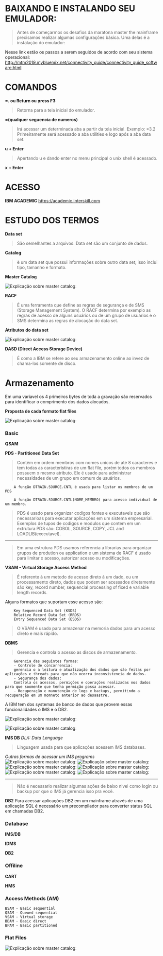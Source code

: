 # BAIXANDO E INSTALANDO SEU EMULADOR:
> Antes de começarmos os desafios da maratona master the mainframe precisamos realizar algumas configurações básica. Uma delas é a instalação do emulador:

Nesse link estão os passos a serem seguidos de acordo com seu sistema operacional:
http://mtm2019.mybluemix.net/connectivity_guide/connectivity_guide_software.html

# COMANDOS

**=. ou Return ou press F3**
> Retorna para a tela inicial do emulador.

**=(qualquer seguencia de numeros)**
> Irá acessar um determinada aba a partir da tela inicial. Exemplo: =3.2 Primeiramente será acessado a aba utilities e logo após a aba data set.

**u + Enter**
> Apertando u e dando enter no menu principal o unix shell é acessado.

**x + Enter**
> 


# ACESSO

**IBM ACADEMIC**
https://academic.interskill.com


# ESTUDO DOS TERMOS

**Data set**
> São semelhantes a arquivos. Data set são um conjunto de dados.

**Catalog**
> è um data set que possui informações sobre outro data set, isso inclui tipo, tamanho e formato.

**Master Catalog**

![Explicação sobre master catalog:](https://github.com/ThreeDP/MTM/blob/master/img/datamanagement/1.png)

**RACF**
> É uma ferramenta que define as regras de segurança e de SMS (Storage Management System). O RACF determina por exemplo as regras de acesso de alguns usuários ou de um grupo de usuarios e o SMS determina as regras de alocação do data set.

**Atributos do data set**

![Explicação sobre master catalog:](https://github.com/ThreeDP/MTM/blob/master/img/datamanagement/2.png)

**DASD (Direct Access Storage Device)**
> É como a IBM se refere ao seu armazenamento online ao invez de chama-los somente de disco.

# Armazenamento

Em uma variavel os 4 primeiros bytes de toda a gravação são reservados para identificar o comprimento dos dados alocados.

**Proposta de cada formato flat files**

![Explicação sobre master catalog:](https://github.com/ThreeDP/MTM/blob/master/img/datamanagement/4.png)


### Basic

**QSAM**
>

**PDS - Partitioned Data Set**
> Contém em ordem membros com nomes unicos de até 8 caracteres e tem todas as caracteristiras de um flat file, porém todos os membros possuem o mesmo atributo. Ele é usado para administrar necessidades de um grupo em comum de usuários.

        A função DTRAIN.SOURCE.CNTL é usada para listar os membros de um PDS
        
        A função DTRAIN.SOURCE.CNTL(NOME_MEMBRO) para acesso individual de um membro.
        
> PDS é usado para organizar codigos fontes e executavels que são necessarioas para executar aplicações em um sistema empresarial. Exemplos de tupos de codigos e modulos que contem em um extrutura PDS são: COBOL, SOURCE, COPY, JCL and LOADLIB(executavel).
__________________________________________________________________________

> Em uma estrutura PDS usamos referencia a librarias para organizar grupos de prodution ou application e um sistema de RACF é usado para limitar o acesso, autorizar acesso ou modificações.

**VSAM - Virtual Storage Access Method**
>  É referente á um metodo de acesso direto á um dado, ou um processamento direto, dados que podem ser acessados diretamente são key, record number, sequencial processing of fixed e variable length records.

Alguns formatos que suportam esse acesso são:

        Key Sequenced Data Set (KSDS)
        Relative Record Data Set (RRDS)
        Entry Sequenced Data Set (ESDS)
       
> O VSAM é usado para armazenar na memoria dados para um acesso direto e mais rápido. 

**DBMS**
> Gerencia e controla o acesso as discos de armazenamento.

        Gerencia das seguintes formas:
        - Controle de concorrencia:
        gerencia o a leitura e atualização dos dados que são feitas por aplicações e threads para que não ocorra inconsistencia de dados.
        - Segurança dos dados:
        Controla os acessos, permições e operações realizadas nos dados para que soomente que tenha permição possa acessar.
        - Recuperação e manutenção de logs e backups, permitindo a recuperação em um momneto anterior ao desaastre.
       
A IBM tem dos systemas de banco de dados que provem essas funcionalidades o IMS e o DB2. 

![Explicação sobre master catalog:](https://github.com/ThreeDP/MTM/blob/master/img/datamanagement/5.png)

![Explicação sobre master catalog:](https://github.com/ThreeDP/MTM/blob/master/img/datamanagement/6.png)

**IMS DB**
*DL/I: Data Language*
> Linguagem usada para que aplicações acessem IMS databases.

*Outras formas de acessar um IMS programs*
![Explicação sobre master catalog:](https://github.com/ThreeDP/MTM/blob/master/img/datamanagement/IMS/1.png)
![Explicação sobre master catalog:](https://github.com/ThreeDP/MTM/blob/master/img/datamanagement/IMS/2.png)
![Explicação sobre master catalog:](https://github.com/ThreeDP/MTM/blob/master/img/datamanagement/IMS/3.png)
![Explicação sobre master catalog:](https://github.com/ThreeDP/MTM/blob/master/img/datamanagement/IMS/4.png)
![Explicação sobre master catalog:](https://github.com/ThreeDP/MTM/blob/master/img/datamanagement/IMS/5.png)
![Explicação sobre master catalog:](https://github.com/ThreeDP/MTM/blob/master/img/datamanagement/IMS/6.png)

__________________________________________________
> Não é necessario realizar algumas ações de baixo nivel como login ou backup por que o IMS já gerencia isso pra você.

**DB2**
Para acessar aplicações DB2 em um mainframe através de uma aplicação SQL é necessário um precompilador para converter status SQL em chamadas DB2. 
       
### Database

**IMS/DB**
>

**IDMS**
>

**DB2**
>

### Offiline

**CART**
>

**HMS**
> 

### Access Methods (AM)

    BSAM - Basic sequential
    QSAM - Queued sequential
    VSAM - Virtual storage
    BDAM - Basic direct
    BPAM - Basic partitioned
    
    
### Flat Files

![Explicação sobre master catalog:](https://github.com/ThreeDP/MTM/blob/master/img/datamanagement/3.png)
